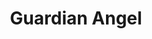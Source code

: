 ---
pid: PT408
title: Guardian Angel
location_transcription: Penn Treaty Park
zipcode: '19111'
outside_phl: 
neighborhood: Lawndale,Castor Gardens
age: '46'
age_range: 40-49
instagram: 
image_file_name: PT_408.jpg
proposal_transcription: Or like contemporary military soldiers standing guard of the
  park, the animals + the community
topic: Armed Forces,Neighborhoods,Philadelphia
topic_summary: 0, 0, 0
type: Sculpture Statue
keywords_other: guardian angel, protection
credit: Eddie Rodriguez
image_labels: 
twitter: 
facebook: 
permalink: "/monuments/pt408/"
layout: item-page
---